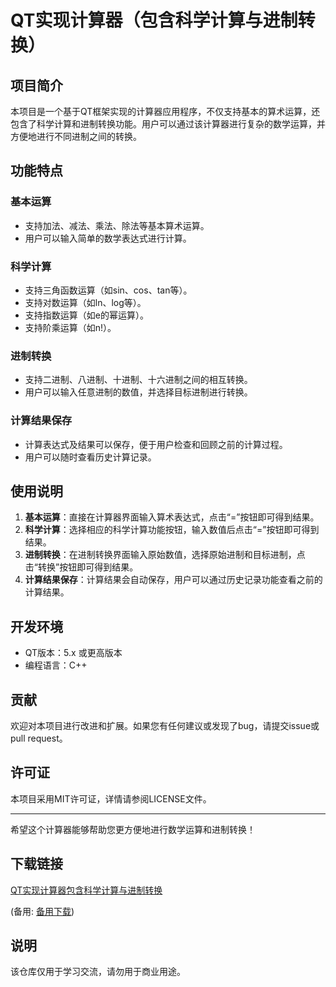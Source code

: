 # QT实现计算器（包含科学计算与进制转换）

## 项目简介

本项目是一个基于QT框架实现的计算器应用程序，不仅支持基本的算术运算，还包含了科学计算和进制转换功能。用户可以通过该计算器进行复杂的数学运算，并方便地进行不同进制之间的转换。

## 功能特点

### 基本运算
- 支持加法、减法、乘法、除法等基本算术运算。
- 用户可以输入简单的数学表达式进行计算。

### 科学计算
- 支持三角函数运算（如sin、cos、tan等）。
- 支持对数运算（如ln、log等）。
- 支持指数运算（如e的幂运算）。
- 支持阶乘运算（如n!）。

### 进制转换
- 支持二进制、八进制、十进制、十六进制之间的相互转换。
- 用户可以输入任意进制的数值，并选择目标进制进行转换。

### 计算结果保存
- 计算表达式及结果可以保存，便于用户检查和回顾之前的计算过程。
- 用户可以随时查看历史计算记录。

## 使用说明

1. **基本运算**：直接在计算器界面输入算术表达式，点击“=”按钮即可得到结果。
2. **科学计算**：选择相应的科学计算功能按钮，输入数值后点击“=”按钮即可得到结果。
3. **进制转换**：在进制转换界面输入原始数值，选择原始进制和目标进制，点击“转换”按钮即可得到结果。
4. **计算结果保存**：计算结果会自动保存，用户可以通过历史记录功能查看之前的计算结果。

## 开发环境

- QT版本：5.x 或更高版本
- 编程语言：C++

## 贡献

欢迎对本项目进行改进和扩展。如果您有任何建议或发现了bug，请提交issue或pull request。

## 许可证

本项目采用MIT许可证，详情请参阅LICENSE文件。

---

希望这个计算器能够帮助您更方便地进行数学运算和进制转换！

## 下载链接
[QT实现计算器包含科学计算与进制转换](https://pan.quark.cn/s/6892f7ead8cb) 

(备用: [备用下载](https://pan.baidu.com/s/1Ux-mYKFDGSDB5XKQH6_Lzg?pwd=kckl))

## 说明

该仓库仅用于学习交流，请勿用于商业用途。
